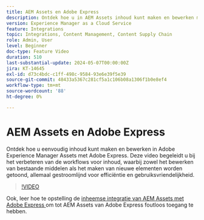 ```yaml
---
title: AEM Assets en Adobe Express
description: Ontdek hoe u in AEM Assets inhoud kunt maken en bewerken met Adobe Express.
version: Experience Manager as a Cloud Service
feature: Integrations
topic: Integrations, Content Management, Content Supply Chain
role: Admin, User
level: Beginner
doc-type: Feature Video
duration: 510
last-substantial-update: 2024-05-07T00:00:00Z
jira: KT-14645
exl-id: d73c4bdc-c1ff-498c-9584-93e6e39f5e39
source-git-commit: 48433a5367c281cf5a1c106b08a1306f1b0e8ef4
workflow-type: tm+mt
source-wordcount: '88'
ht-degree: 0%

---
```


# AEM Assets en Adobe Express

Ontdek hoe u eenvoudig inhoud kunt maken en bewerken in Adobe Experience Manager Assets met Adobe Express. Deze video begeleidt u bij het verbeteren van de workflows voor inhoud, waarbij zowel het bewerken van bestaande middelen als het maken van nieuwe elementen worden getoond, allemaal gestroomlijnd voor efficiëntie en gebruiksvriendelijkheid.

>[!VIDEO](https://video.tv.adobe.com/v/3425972/?learn=on)

Ook, leer hoe te opstelling de [ inheemse integratie van AEM Assets met Adobe Express ](https://experienceleague.adobe.com/en/docs/experience-manager-cloud-service/content/assets/integration-adobe-express/native-integration-adobe-express) om tot AEM Assets van Adobe Express foutloos toegang te hebben.
